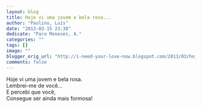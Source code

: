 ```yaml
---
layout: blog
title: Hoje vi uma jovem e bela rosa...
author: "Paulino, Luís"
date: "2013-03-15 23:38"
dedicate: "Para Meneses, A."
categories: ""
tags: []
image: ""
blogger_orig_url: "http://i-need-your-love-now.blogspot.com/2013/03/hoje-vi-uma-jovem-e-bela-rosa.html"
comments: false
---
```


Hoje vi uma jovem e bela rosa.\
Lembrei-me de você...\
E percebi que você,\
Consegue ser ainda mais formosa!

